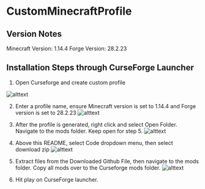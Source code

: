 # CustomMinecraftProfile

## Version Notes
Minecraft Version: 1.14.4
Forge Version: 28.2.23

## Installation Steps through CurseForge Launcher

1. Open Curseforge and create custom profile

![alttext]("images/create_custom_profile.PNG")

2. Enter a profile name, ensure Minecraft version is set to 1.14.4 and Forge version is set to 28.2.23
![alttext]("images/configure_settings.PNG")

3. After the profile is generated, right click and select Open Folder. Navigate to the mods folder. Keep open for step 5.
![alttext]("images/curse_mod_folder.PNG")

4. Above this README, select Code dropdown menu, then select download zip
![alttext]("images/github_zip.PNG")

5. Extract files from the Downloaded Github File, then navigate to the mods folder. Copy all mods over to the Curseforge mods folder.
![alttext]("images/move_mods_to_curse.PNG")

6. Hit play on CurseForge launcher.